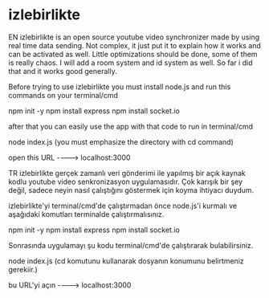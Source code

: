 # izlebirlikte 

EN
izlebirlikte is an open source youtube video synchronizer made by using real time data sending. Not complex, it just put it to explain how it works and can be activated as well. Little optimizations should be done, some of them is really chaos. I will add a room system and id system as well. So far i did that and it works good generally. 

Before trying to use izlebirlikte you must install node.js and run this commands on your terminal/cmd

npm init -y
npm install express
npm install socket.io

after that you can easily use the app with that code to run in terminal/cmd

node index.js (you must emphasize the directory with cd command)

open this URL ----> localhost:3000


TR
izlebirlikte gerçek zamanlı veri gönderimi ile yapılmış bir açık kaynak kodlu youtube video senkronizasyon uygulamasıdır. Çok karışık bir şey değil, sadece neyin nasıl çalıştığını göstermek için koyma ihtiyacı duydum.

izlebirlikte'yi terminal/cmd'de çalıştırmadan önce node.js'i kurmalı ve aşağıdaki komutları terminalde çalıştırmalısınız.

npm init -y
npm install express
npm install socket.io

Sonrasında uygulamayı şu kodu terminal/cmd'de çalıştırarak bulabilirsiniz.

node index.js (cd komutunu kullanarak dosyanın konumunu belirtmeniz gerekiir.)

bu URL'yi açın ----> localhost:3000

